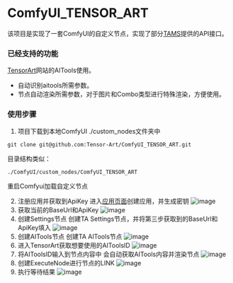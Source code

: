 # ComfyUI_TENSOR_ART
该项目是实现了一套ComfyUI的自定义节点，实现了部分[TAMS](https://tams.tensor.art/)提供的API接口。

### 已经支持的功能
[TensorArt](https://tensor.art)网站的AITools使用。
- 自动识别aitools所需参数。
- 节点自动渲染所需参数，对于图片和Combo类型进行特殊渲染，方便使用。

### 使用步骤
1. 项目下载到本地ComfyUI ./custom_nodes文件夹中
```
git clone git@github.com:Tensor-Art/ComfyUI_TENSOR_ART.git
```
目录结构类似：
```
./ComfyUI/custom_nodes/ComfyUI_TENSOR_ART
```
重启Comfyui加载自定义节点

2. 注册应用并获取到ApiKey
进入[应用页面](https://tams.tensor.art/apps)创建应用，并生成密钥
![image](https://github.com/user-attachments/assets/ed5b1c98-7644-46cb-adc9-f797924372a7)
3. 获取当前的BaseUrl和ApiKey
![image](https://github.com/user-attachments/assets/a2a7c83d-a7ac-4184-bc57-0a5c34e3a6a9)
4. 创建Settings节点
创建TA Settings节点，并将第三步获取到的BaseUrl和ApiKey填入
![image](https://github.com/user-attachments/assets/7a8ee242-22d0-4499-9ebe-916b982db22a)
5. 创建AITools节点
创建TA AITools节点
![image](https://github.com/user-attachments/assets/e536412b-8f21-408c-b659-10edf5c0025f)
6. 进入TensorArt获取想要使用的AIToolsID
![image](https://github.com/user-attachments/assets/f3cac147-290f-43cc-8c91-4ef741095876)
7. 将AIToolsID输入到节点内容中
会自动获取AITools内容并渲染节点
![image](https://github.com/user-attachments/assets/124df587-0e60-4446-bdfa-85b18a563df8)
8. 创建ExecuteNode进行节点的LINK
![image](https://github.com/user-attachments/assets/700c71e4-c73a-4cd8-ba3b-042eec916de1)
9. 执行等待结果
![image](https://github.com/user-attachments/assets/50a13afe-1b53-4644-9ea3-27c1349859a5)

